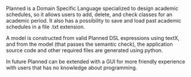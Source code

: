 Planned is a Domain Specific Language specialized to design academic schedules, so it allows users to add, delete, and check  classes for an academic period. It also has a possibility to save and load past academic schedules in a file .txt extension.

A model is constructed from valid Planned DSL expressions using textX, and from the model (that passes the semantic check), the application source code and other required files are generated using python.

In future Planned can be extended with a GUI for more friendly experience with users that has no knowledge about programming.
